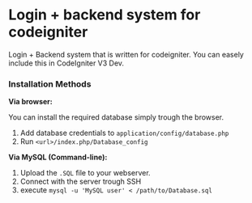 Login + backend system for codeigniter
======================================

Login + Backend system that is written for codeigniter. 
You can easely include this in CodeIgniter V3 Dev. 

### Installation Methods

**Via browser:**

You can install the required database simply trough the browser.

1. Add database credentials to `application/config/database.php`
2. Run `<url>/index.php/Database_config`

**Via MySQL (Command-line):**

1. Upload the `.SQL` file to your webserver.
2. Connect with the server trough SSH
3. execute `mysql -u 'MySQL user' < /path/to/Database.sql`

 